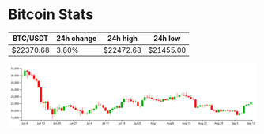 # Bitcoin Stats

BTC/USDT|24h change|24h high|24h low|
|---|---|---|---|
|$22370.68|3.80%|$22472.68|$21455.00|

<img src="./chart.svg">
